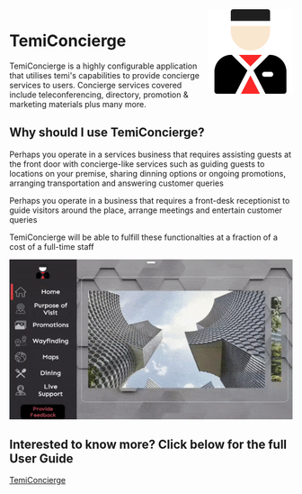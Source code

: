 <!-- Heading--->
<img src="docs/app_logo.png" align="right" height="150"/>


# TemiConcierge
TemiConcierge is a highly configurable application that utilises temi's capabilities to provide concierge services to users.
Concierge services covered include teleconferencing, directory, promotion & marketing materials plus many more.


## Why should I use TemiConcierge?

Perhaps you operate in a services business that requires assisting guests at the front door with concierge-like services such as guiding guests to locations on your premise, sharing dinning options or ongoing promotions, arranging transportation and answering customer queries

Perhaps you operate in a business that requires a front-desk receptionist to guide visitors around the place, arrange meetings and entertain customer queries

TemiConcierge will be able to fulfill these functionalties at a fraction of a cost of a full-time staff

![](docs/home_home_tab.gif)
## Interested to know more? Click below for the full User Guide
<div> <a href="https://github.com/temideveloper/Rs-App-Guides/blob/master/TemiConcierge/README.md" title="TemiConcierge"> TemiConcierge</a> </div>
